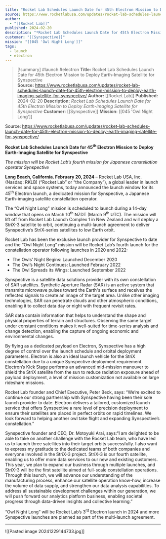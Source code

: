 ```yaml
---
title: "Rocket Lab Schedules Launch Date for 45th Electron Mission to Deploy Earth-Imaging Satellite for Synspective  "
source: https://www.rocketlabusa.com/updates/rocket-lab-schedules-launch-date-for-45th-electron-mission-to-deploy-earth-imaging-satellite-for-synspective/
author:
  - "[[Rocket Lab]]"
published: 2024-02-20
description: "*Rocket Lab Schedules Launch Date for 45th Electron Mission to Deploy Earth-Imaging Satellite for Synspective*"
customer: "[[Synspective]]"
mission: "[[045 'Owl Night Long']]"
tags:
  - launch
  - electron
---
```

>[!summary]
#launch #electron
**Title:** Rocket Lab Schedules Launch Date for 45th Electron Mission to Deploy Earth-Imaging Satellite for Synspective  
**Source:** https://www.rocketlabusa.com/updates/rocket-lab-schedules-launch-date-for-45th-electron-mission-to-deploy-earth-imaging-satellite-for-synspective/
**Author:** [[Rocket Lab]]
**Published:** 2024-02-20
**Description:** *Rocket Lab Schedules Launch Date for 45th Electron Mission to Deploy Earth-Imaging Satellite for Synspective*
**Customer:** [[Synspective]]
**Mission:** [[045 'Owl Night Long']]

Source: https://www.rocketlabusa.com/updates/rocket-lab-schedules-launch-date-for-45th-electron-mission-to-deploy-earth-imaging-satellite-for-synspective/

**Rocket Lab Schedules Launch Date for 45<sup>th</sup> Electron Mission to Deploy Earth-Imaging Satellite for Synspective**

*The mission will be Rocket Lab’s fourth mission for Japanese constellation operator Synspective*

**Long Beach, California. February 20, 2024** – Rocket Lab USA, Inc. (Nasdaq: RKLB) (“Rocket Lab” or “the Company”), a global leader in launch services and space systems, today announced the launch window for its 45<sup>th</sup> Electron launch, a dedicated mission for Synspective, a Japanese Earth-imaging satellite constellation operator.

The “Owl Night Long” mission is scheduled to launch during a 14-day window that opens on March 10<sup>th</sup> NZDT (March 9<sup>th</sup> UTC). The mission will lift off from Rocket Lab Launch Complex 1 in New Zealand and will deploy a StriX-3 satellite to orbit, continuing a multi-launch agreement to deliver Synspective’s StriX-series satellites to low Earth orbit.

Rocket Lab has been the exclusive launch provider for Synspective to date and the “Owl Night Long” mission will be Rocket Lab’s fourth launch for the constellation operator following launches in 2020 and 2022:

- The Owls’ Night Begins: Launched December 2020
- The Owl’s Night Continues: Launched February 2022
- The Owl Spreads its Wings: Launched September 2022

Synspective is a satellite data solutions provider with its own constellation of SAR satellites. Synthetic Aperture Radar (SAR) is an active system that transmits microwave pulses toward the Earth's surface and receives the reflected signals to create an image of the target area. Unlike other imaging technologies, SAR can penetrate clouds and other atmospheric conditions, enabling it to collect data day or night with frequent revisit rates.

SAR data contain information that helps to understand the shape and physical properties of terrain and structures. Observing the same target under constant conditions makes it well-suited for time-series analysis and change detection, enabling the capture of ongoing economic and environmental changes. 

By flying as a dedicated payload on Electron, Synspective has a high degree of control over the launch schedule and orbital deployment parameters. Electron is also an ideal launch vehicle for the StriX constellation due to a unique Synspective deployment requirement. Electron’s Kick Stage performs an advanced mid-mission maneuver to shield the StriX satellite from the sun to reduce radiation exposure ahead of payload deployment, a level of mission customization not available on large rideshare missions.

Rocket Lab founder and Chief Executive, Peter Beck, says: “We’re excited to continue our strong partnership with Synspective having been their sole launch provider to date. Electron delivers a tailored, customized launch service that offers Synspective a rare level of precision deployment to ensure their satellites are placed in perfect orbits on rapid timelines. We look forward to helping another owl take flight and expanding Synspective’s constellation.”

Synspective founder and CEO, Dr. Motoyuki Arai, says:“I am delighted to be able to take on another challenge with the Rocket Lab team, who have led us to launch three satellites into their target orbits successfully. I also want to express my gratitude to the dedicated teams of both companies and everyone involved in the StriX-3 project. StriX-3 is our fourth satellite, enabling us to offer more data services to our new and existing customers. This year, we plan to expand our business through multiple launches, and StriX-3 will be the first satellite aimed at full-scale constellation operations. Through this launch, we will advance our understanding of the manufacturing process, enhance our satellite operation know-how, increase the volume of data supply, and strengthen our data analysis capabilities. To address all sustainable development challenges within our generation, we will push forward our analytics platform business, enabling societal progress through data-driven insights and collective learning.”  

“Owl Night Long” will be Rocket Lab’s 3<sup>rd</sup> Electron launch in 2024 and more Synspective launches are planned as part of the multi-launch agreement.

---

![[Pasted image 20241229144733.jpg]]